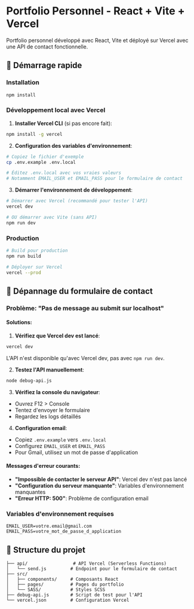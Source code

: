 # Portfolio Personnel - React + Vite + Vercel

Portfolio personnel développé avec React, Vite et déployé sur Vercel avec une API de contact fonctionnelle.

## 🚀 Démarrage rapide

### Installation

```bash
npm install
```

### Développement local avec Vercel

1. **Installer Vercel CLI** (si pas encore fait):
```bash
npm install -g vercel
```

2. **Configuration des variables d'environnement**:
```bash
# Copiez le fichier d'exemple
cp .env.example .env.local

# Éditez .env.local avec vos vraies valeurs
# Notamment EMAIL_USER et EMAIL_PASS pour le formulaire de contact
```

3. **Démarrer l'environnement de développement**:
```bash
# Démarrer avec Vercel (recommandé pour tester l'API)
vercel dev

# OU démarrer avec Vite (sans API)
npm run dev
```

### Production

```bash
# Build pour production
npm run build

# Déployer sur Vercel
vercel --prod
```

## 🔧 Dépannage du formulaire de contact

### Problème: "Pas de message au submit sur localhost"

#### Solutions:

1. **Vérifiez que Vercel dev est lancé**:
```bash
vercel dev
```
L'API n'est disponible qu'avec Vercel dev, pas avec `npm run dev`.

2. **Testez l'API manuellement**:
```bash
node debug-api.js
```

3. **Vérifiez la console du navigateur**:
- Ouvrez F12 > Console
- Tentez d'envoyer le formulaire
- Regardez les logs détaillés

4. **Configuration email**:
- Copiez `.env.example` vers `.env.local`
- Configurez `EMAIL_USER` et `EMAIL_PASS`
- Pour Gmail, utilisez un mot de passe d'application

#### Messages d'erreur courants:

- **"Impossible de contacter le serveur API"**: Vercel dev n'est pas lancé
- **"Configuration du serveur manquante"**: Variables d'environnement manquantes
- **"Erreur HTTP: 500"**: Problème de configuration email

### Variables d'environnement requises

```env
EMAIL_USER=votre.email@gmail.com
EMAIL_PASS=votre_mot_de_passe_d_application
```

## 📁 Structure du projet

```
├── api/                 # API Vercel (Serverless Functions)
│   └── send.js         # Endpoint pour le formulaire de contact
├── src/
│   ├── components/     # Composants React
│   ├── pages/          # Pages du portfolio
│   └── SASS/           # Styles SCSS
├── debug-api.js        # Script de test pour l'API
└── vercel.json         # Configuration Vercel
```
